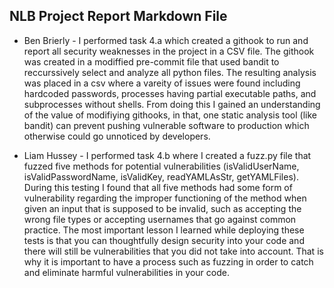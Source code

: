 ## NLB Project Report Markdown File

- Ben Brierly - I performed task 4.a which created a githook to run and
  report all security weaknesses in the project in a CSV file. The githook
  was created in a modiffied pre-commit file that used bandit to reccurssively
  select and analyze all python files. The resulting analysis was placed in a
  csv where a vareity of issues were found including hardcoded passwords,
  processes having partial executable paths, and subprocesses without shells.
  From doing this I gained an understanding of the value of modifiying
  githooks, in that, one static analysis tool (like bandit) can prevent pushing
  vulnerable software to production which otherwise could go unnoticed by developers.
  
- Liam Hussey - I performed task 4.b where I created a fuzz.py file that 
fuzzed five methods for potential vulnerabilities
(isValidUserName, isValidPasswordName, isValidKey, readYAMLAsStr, getYAMLFiles).
During this testing I found that all five methods had some form of vulnerability regarding
the improper functioning of the method when given an input that is supposed to be 
invalid, such as accepting the wrong file types or accepting usernames that go against common 
practice. The most important lesson I learned while deploying these tests is that you can 
thoughtfully design security into your code and there will still be vulnerabilities that you 
did not take into account. That is why it is important to have a process such as fuzzing in 
order to catch and eliminate harmful vulnerabilities in your code.

